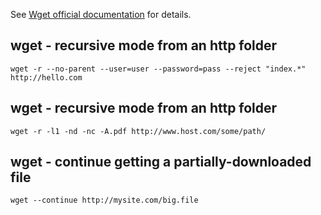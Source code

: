 See [Wget official documentation](https://www.gnu.org/software/wget/) for details.

wget - recursive mode from an http folder
-----------------------------------------

```shell
wget -r --no-parent --user=user --password=pass --reject "index.*" http://hello.com
```

wget - recursive mode from an http folder 
-----------------------------------------

```shell
wget -r -l1 -nd -nc -A.pdf http://www.host.com/some/path/
```

wget - continue getting a partially-downloaded file
---------------------------------------------------

```shell
wget --continue http://mysite.com/big.file
```
